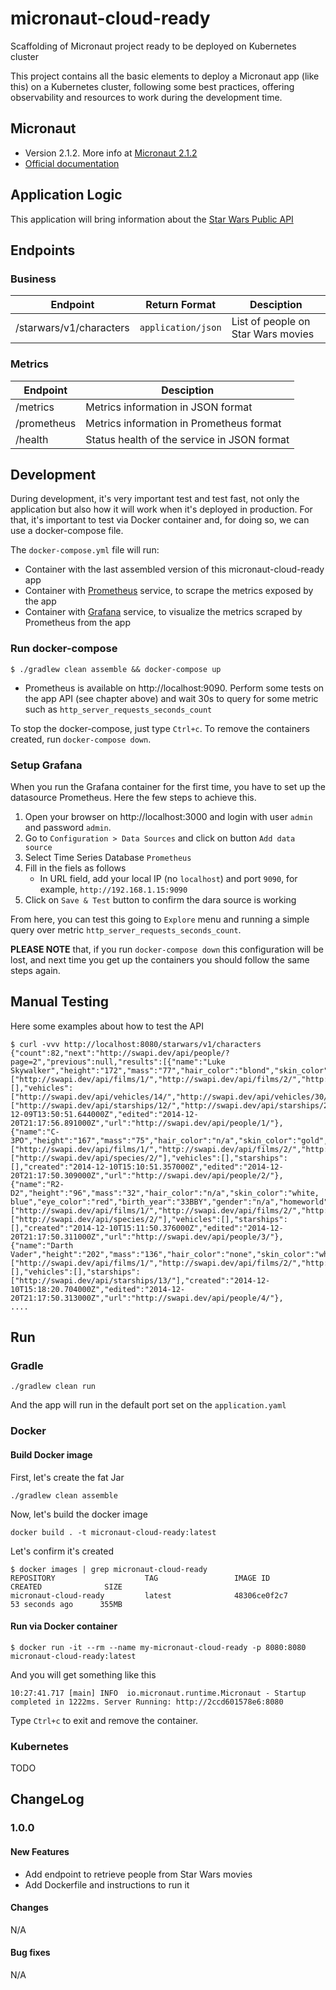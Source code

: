 # micronaut-cloud-ready
Scaffolding of Micronaut project ready to be deployed on Kubernetes cluster

This project contains all the basic elements to deploy a Micronaut app (like this) on a Kubernetes cluster, following
some best practices, offering observability and resources to work during the development time.

## Micronaut
- Version 2.1.2. More info at [Micronaut 2.1.2](https://github.com/micronaut-projects/micronaut-core/releases/tag/v2.1.2)
- [Official documentation](https://docs.micronaut.io/latest/guide/index.html)

## Application Logic
This application will bring information about the [Star Wars Public API](https://swapi.dev/)

## Endpoints
### Business
|Endpoint|Return Format|Desciption|
---------|-------------|----------|
|/starwars/v1/characters|`application/json`|List of people on Star Wars movies|

### Metrics
|Endpoint|Desciption|
---------|----------|
|/metrics|Metrics information in JSON format|
|/prometheus|Metrics information in Prometheus format|
|/health|Status health of the service in JSON format|

## Development
During development, it's very important test and test fast, not only the application but also how it will work when it's
deployed in production. For that, it's important to test via Docker container and, for doing so, we can use a docker-compose
file.

The `docker-compose.yml` file will run:
- Container with the last assembled version of this micronaut-cloud-ready app
- Container with [Prometheus](https://prometheus.io/) service, to scrape the metrics exposed by the app
- Container with [Grafana](https://grafana.com/) service, to visualize the metrics scraped by Prometheus from the app

### Run docker-compose
```shell script
$ ./gradlew clean assemble && docker-compose up
```
- Prometheus is available on http://localhost:9090. Perform some tests on the app API (see chapter above) and wait 30s to query for some metric such as `http_server_requests_seconds_count`

To stop the docker-compose, just type `Ctrl+c`. To remove the containers created, run `docker-compose down`.

### Setup Grafana
When you run the Grafana container for the first time, you have to set up the datasource Prometheus. Here the few steps
to achieve this.
1. Open your browser on http://localhost:3000 and login with user `admin` and password `admin`.
2. Go to `Configuration > Data Sources` and click on button `Add data source`
3. Select Time Series Database `Prometheus`
4. Fill in the fiels as follows
    - In URL field, add your local IP (no `localhost`) and port `9090`, for example, `http://192.168.1.15:9090`
5. Click on `Save & Test` button to confirm the dara source is working

From here, you can test this going to `Explore` menu and running a simple query over metric `http_server_requests_seconds_count`.

**PLEASE NOTE** that, if you run `docker-compose down` this configuration will be lost, and next time you get up the
containers you should follow the same steps again. 

## Manual Testing
Here some examples about how to test the API
```shell script
$ curl -vvv http://localhost:8080/starwars/v1/characters
{"count":82,"next":"http://swapi.dev/api/people/?page=2","previous":null,"results":[{"name":"Luke Skywalker","height":"172","mass":"77","hair_color":"blond","skin_color":"fair","eye_color":"blue","birth_year":"19BBY","gender":"male","homeworld":"http://swapi.dev/api/planets/1/","films":["http://swapi.dev/api/films/1/","http://swapi.dev/api/films/2/","http://swapi.dev/api/films/3/","http://swapi.dev/api/films/6/"],"species":[],"vehicles":["http://swapi.dev/api/vehicles/14/","http://swapi.dev/api/vehicles/30/"],"starships":["http://swapi.dev/api/starships/12/","http://swapi.dev/api/starships/22/"],"created":"2014-12-09T13:50:51.644000Z","edited":"2014-12-20T21:17:56.891000Z","url":"http://swapi.dev/api/people/1/"},{"name":"C-3PO","height":"167","mass":"75","hair_color":"n/a","skin_color":"gold","eye_color":"yellow","birth_year":"112BBY","gender":"n/a","homeworld":"http://swapi.dev/api/planets/1/","films":["http://swapi.dev/api/films/1/","http://swapi.dev/api/films/2/","http://swapi.dev/api/films/3/","http://swapi.dev/api/films/4/","http://swapi.dev/api/films/5/","http://swapi.dev/api/films/6/"],"species":["http://swapi.dev/api/species/2/"],"vehicles":[],"starships":[],"created":"2014-12-10T15:10:51.357000Z","edited":"2014-12-20T21:17:50.309000Z","url":"http://swapi.dev/api/people/2/"},{"name":"R2-D2","height":"96","mass":"32","hair_color":"n/a","skin_color":"white, blue","eye_color":"red","birth_year":"33BBY","gender":"n/a","homeworld":"http://swapi.dev/api/planets/8/","films":["http://swapi.dev/api/films/1/","http://swapi.dev/api/films/2/","http://swapi.dev/api/films/3/","http://swapi.dev/api/films/4/","http://swapi.dev/api/films/5/","http://swapi.dev/api/films/6/"],"species":["http://swapi.dev/api/species/2/"],"vehicles":[],"starships":[],"created":"2014-12-10T15:11:50.376000Z","edited":"2014-12-20T21:17:50.311000Z","url":"http://swapi.dev/api/people/3/"},{"name":"Darth Vader","height":"202","mass":"136","hair_color":"none","skin_color":"white","eye_color":"yellow","birth_year":"41.9BBY","gender":"male","homeworld":"http://swapi.dev/api/planets/1/","films":["http://swapi.dev/api/films/1/","http://swapi.dev/api/films/2/","http://swapi.dev/api/films/3/","http://swapi.dev/api/films/6/"],"species":[],"vehicles":[],"starships":["http://swapi.dev/api/starships/13/"],"created":"2014-12-10T15:18:20.704000Z","edited":"2014-12-20T21:17:50.313000Z","url":"http://swapi.dev/api/people/4/"},
....
```

## Run
### Gradle
```shell script
./gradlew clean run
```
And the app will run in the default port set on the `application.yaml`

### Docker
#### Build Docker image
First, let's create the fat Jar
```shell script
./gradlew clean assemble
```
Now, let's build the docker image
```shell script
docker build . -t micronaut-cloud-ready:latest
```
Let's confirm it's created
```shell script
$ docker images | grep micronaut-cloud-ready
REPOSITORY                    TAG                 IMAGE ID            CREATED              SIZE
micronaut-cloud-ready         latest              48306ce0f2c7        53 seconds ago      355MB
```
#### Run via Docker container
```shell script
$ docker run -it --rm --name my-micronaut-cloud-ready -p 8080:8080 micronaut-cloud-ready:latest
```
And you will get something like this
```shell script
10:27:41.717 [main] INFO  io.micronaut.runtime.Micronaut - Startup completed in 1222ms. Server Running: http://2ccd601578e6:8080
```
Type `Ctrl+c` to exit and remove the container.
### Kubernetes
TODO

## ChangeLog
### 1.0.0
#### New Features
- Add endpoint to retrieve people from Star Wars movies
- Add Dockerfile and instructions to run it
#### Changes
N/A
#### Bug fixes
N/A

